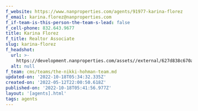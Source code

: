 ```yaml
---
f_website: https://www.nanproperties.com/agents/91977-karina-florez
f_email: karina.florez@nanproperties.com
f_if-team-is-this-person-the-team-s-lead: false
f_cell-phone: 832.643.9677
title: Karina Florez
f_title: Realtor Associate
slug: karina-florez
f_headshot:
  url: >-
    https://development.nanproperties.com/assets//external/627d838c670af56a925c638f_optimized_7f659869d77faed70a7b80c902e929ab.jpeg
  alt: null
f_team: cms/teams/the-nikki-hohman-team.md
updated-on: '2022-10-18T05:34:32.335Z'
created-on: '2022-05-12T22:00:50.618Z'
published-on: '2022-10-18T05:41:56.977Z'
layout: '[agents].html'
tags: agents
---
```



